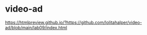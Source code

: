 # video-ad
https://htmlpreview.github.io/?https://github.com/lolitahalper/video-ad/blob/main/lab09/index.html

